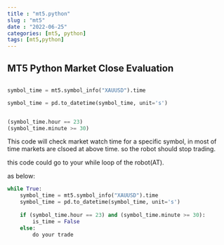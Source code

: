 ```yaml
---
title : "mt5.python"
slug : "mt5"
date : "2022-06-25"
categories: [mt5, python]
tags: [mt5,python]
---
```


## MT5 Python Market Close Evaluation

```python

symbol_time = mt5.symbol_info("XAUUSD").time

symbol_time = pd.to_datetime(symbol_time, unit='s')


(symbol_time.hour == 23)
(symbol_time.minute >= 30)
```

This code will check market watch time for a specific symbol, in most of time markets are clsoed at above time.
so the robot should stop trading.

this code could go to your while loop of the robot(AT).

as below:

```python
while True:
    symbol_time = mt5.symbol_info("XAUUSD").time
    symbol_time = pd.to_datetime(symbol_time, unit='s')
    
    if (symbol_time.hour == 23) and (symbol_time.minute >= 30):
        is_time = False
    else:
        do your trade
```


